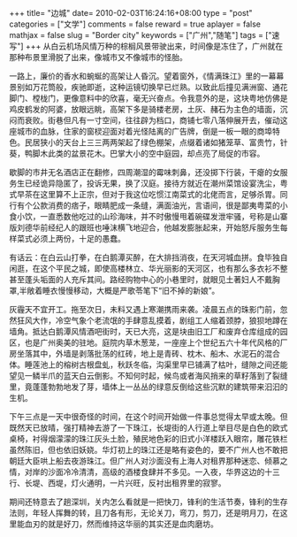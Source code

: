 +++
title= "边城"
date= 2010-02-03T16:24:16+08:00
type = "post"
categories = ["文学"]
comments = false
reward = true
aplayer = false
mathjax = false
slug = "Border city"
keywords = ["广州","随笔"]
tags = ["速写"]
+++
从白云机场风情万种的棕榈风景带驶出来，时间像是冻住了，广州就在那种布景里滑脱了出来，像城市又不像城市的怪胎。

 一路上，廉价的香水和蜿蜒的高架让人昏沉。望着窗外，《情满珠江》里的一幕幕景别如万花筒般，疾驰即逝，这种运镜切换早已烂熟。以致此后撞见满洲窗、通花脚门、樘栊门，更像意料中的欣喜，毫无兴奋点。令我意外的是，这块粤地仿佛是鸡皮鹤发的阿婆，放眼远眺，高架下多是骑楼老房，土灰、赭石为主色的墙面，沉闷而衰败。街巷但凡有一寸空间，往往辟为档口，商铺七零八落伸展开去，催动这座城市的血脉，住家的窗棂迎面对着光怪陆离的广告牌，倒是一板一眼的商埠特色。民居狭小的天台上三三两两架起了绿色棚架，点缀着诸如猪笼草、富贵竹，针葵，鸭脚木此类的盆景花木。巴掌大小的空中庭园，却点亮了局促的市容。
 <!--more-->
歇脚的市井无名酒店正在翻修，四周潮湿的霉味刺鼻，还没掷下行装，干瘪的女服务生已经诡异隐匿了，投诉无果，换了汉庭。接待方就近在潮州菜馆设宴洗尘，粤式早茶在这里算不上正宗，但对于我这位吃惯江南菜式的北佬而言，足够杀胃。同行有个公款消费的痞子，眼睛肥成一条缝，满面油光，言语间，很是鄙夷粤菜的小食小饮，一直悉数他吃过的山珍海味，并不时傲慢甩着碗碟发泄牢骚，号称是山寨版刘德华前经纪人的跟班也唾沫横飞地迎合，他越发膨胀起来，开始怒斥服务生每样菜式必须上两份，十足的愚蠢。

有话云：在白云山打拳，在白鹅潭买醉，在大排挡消夜，在天河城血拼。食毕独自闲逛，在这个平民之城，即使高楼林立、华光丽影的天河区，也有那么多衣衫不整甚至蓬头垢面的人充斥其间。路经购物中心的小巷里时，就眼见土著妇人不戴胸罩,半敞着睡衣慢慢移动，大概是严歌苓笔下“旧不掉的新娘”。

灰霾天不宜开工。拖至次日，未料又遇上寒潮携雨来袭。凌晨五点的珠影门前，忽然狂风大作，冷空气象个老流氓的手肆意乱摸着，剧组工人缩着颈脖，狼狈地蹲在墙角。抵达白鹅潭风情酒吧街时，天已大亮，这是块由旧工厂和废弃仓库组成的园区，也是广州奥美的驻地。庭院内草木葱茏，一座座上个世纪五六十年代风格的厂房坐落其中，外墙是剥落批荡的红砖，地上是青砖、枕木、船木、水泥石的混合体。睡莲池上的榕树古根盘虬，秋跃冬临，沟渠里早已铺满了枯叶，缝隙之间还能望见一鳞半爪的蓝天白云倒影。不知何时起，候鸟或者海风捎来的草籽落到了裂缝里，竟蓬蓬勃勃地发了芽，墙体上一丛丛的绿意反倒给这些沉默的建筑带来汩汩的生机。

下午三点是一天中很奇怪的时间，在这个时间开始做一件事总觉得太早或太晚。但既然天已放晴，强打精神去游了一下珠江，长堤街的人行道上举目尽是白色的欧式桌椅，衬得烟濛濛的珠江灰头土脸，殖民地色彩的旧式小洋楼跃入眼帘，雕花铁栏虽然陈旧，但也依旧妖娆。华灯初上的珠江还是略有姿色的，要不广州人也不敢把朝廷大臣哄上船去夜游珠江。但广州人对沙面没有上海人对租界那种迷恋、倾慕之情，对岸的沙面冷冷清清，高级的酒楼食肆并不多见。一入夜，华界这边的十三行、长堤、西堤，灯火通明，一片兴旺，反衬出租界里的寂寥。

期间还特意去了趟深圳，关内怎么看就是一把快刀，锋利的生活节奏，锋利的生存法则，年轻人挥舞的转，且刀各有形，无论关刀，弯刀，剪刀，还是明月刀，在这里能血刃的就是好刀，然而维持这华丽的其实还是血肉磨坊。